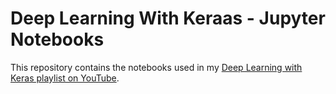 # Deep Learning With Keraas - Jupyter Notebooks
This repository contains the notebooks used in my [Deep Learning with Keras playlist on YouTube](https://www.youtube.com/playlist?list=PL_SSujepRkqyjjbWnXQBzKXXm86UQ53Ic).
